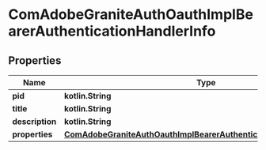 
# ComAdobeGraniteAuthOauthImplBearerAuthenticationHandlerInfo

## Properties
Name | Type | Description | Notes
------------ | ------------- | ------------- | -------------
**pid** | **kotlin.String** |  |  [optional]
**title** | **kotlin.String** |  |  [optional]
**description** | **kotlin.String** |  |  [optional]
**properties** | [**ComAdobeGraniteAuthOauthImplBearerAuthenticationHandlerProperties**](ComAdobeGraniteAuthOauthImplBearerAuthenticationHandlerProperties.md) |  |  [optional]



